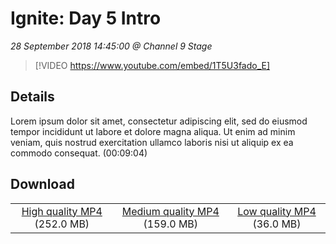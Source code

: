 # Ignite: Day 5 Intro

*28 September 2018 14:45:00 @ Channel 9 Stage*

> [!VIDEO https://www.youtube.com/embed/1T5U3fado_E]

## Details

Lorem ipsum dolor sit amet, consectetur adipiscing elit, sed do eiusmod tempor incididunt ut labore et dolore magna aliqua. Ut enim ad minim veniam, quis nostrud exercitation ullamco laboris nisi ut aliquip ex ea commodo consequat. (00:09:04)

## Download

||||
|:--:|:----:|:-:|
|[High quality MP4](https://sec.ch9.ms/ch9/53a0/6e71a37e-179d-4e2a-b503-168dbdd953a0/ch9d5intro_high.mp4) (252.0 MB)|[Medium quality MP4](https://sec.ch9.ms/ch9/53a0/6e71a37e-179d-4e2a-b503-168dbdd953a0/ch9d5intro_mid.mp4) (159.0 MB)|[Low quality MP4](https://sec.ch9.ms/ch9/53a0/6e71a37e-179d-4e2a-b503-168dbdd953a0/ch9d5intro.mp4) (36.0 MB)|